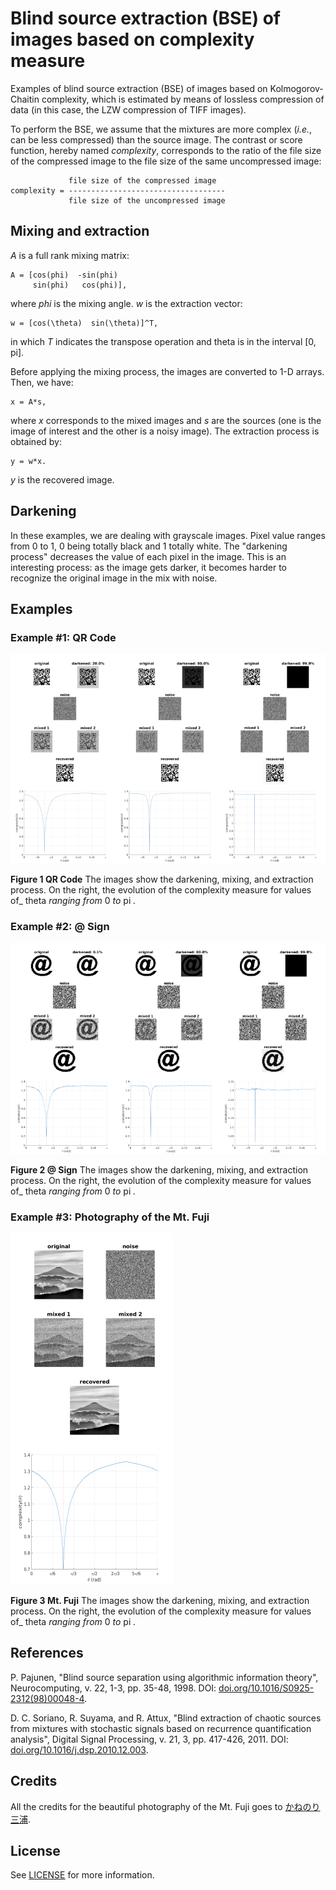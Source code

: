 # Blind source extraction (BSE) of images based on complexity measure

Examples of blind source extraction (BSE) of images based on Kolmogorov-Chaitin complexity, which is estimated by means of lossless compression of data (in this case, the LZW compression of TIFF images).

To perform the BSE, we assume that the mixtures are more complex (_i.e._, can be less compressed) than the source image. The contrast or score function, hereby named _complexity_, corresponds to the ratio of the file size of the compressed image to the file size of the same uncompressed image:

                 file size of the compressed image
    complexity = -----------------------------------
                 file size of the uncompressed image

## Mixing and extraction

_A_ is a full rank mixing matrix:

    A = [cos(phi)  -sin(phi)
         sin(phi)   cos(phi)],

where _phi_ is the mixing angle. _w_ is the extraction vector:

    w = [cos(\theta)  sin(\theta)]^T,

in which _T_ indicates the transpose operation and theta is in the interval [0, pi].

Before applying the mixing process, the images are converted to 1-D arrays. Then, we have:

    x = A*s,

where _x_ corresponds to the mixed images and _s_ are the sources (one is the image of interest and the other is a noisy image). The extraction process is obtained by:

    y = w*x.

_y_ is the recovered image.

## Darkening

In these examples, we are dealing with grayscale images. Pixel value ranges from 0 to 1, 0 being totally black and 1 totally white. The "darkening process" decreases the value of each pixel in the image. This is an interesting process: as the image gets darker, it becomes harder to recognize the original image in the mix with noise.

## Examples

### Example #1: QR Code

![BSE of the QR code.](imgs/results/qr-code-results.png)

**Figure 1 QR Code** The images show the darkening, mixing, and extraction process. On the right, the evolution of the complexity measure for values of_ theta _ranging from_ 0 _to_ pi _._

### Example #2: @ Sign

![BSE of the @ Sign.](imgs/results/at-sign-results.png)

**Figure 2 @ Sign** The images show the darkening, mixing, and extraction process. On the right, the evolution of the complexity measure for values of_ theta _ranging from_ 0 _to_ pi _._

### Example #3: Photography of the Mt. Fuji

![BSE of the photography of the Mt. Fuji.](imgs/results/mt-fuji-results.png)

**Figure 3 Mt. Fuji** The images show the darkening, mixing, and extraction process. On the right, the evolution of the complexity measure for values of_ theta _ranging from_ 0 _to_ pi _._

## References

P. Pajunen, "Blind source separation using algorithmic information theory", Neurocomputing, v. 22, 1-3, pp. 35-48, 1998. DOI: [doi.org/10.1016/S0925-2312(98)00048-4](https://doi.org/10.1016/S0925-2312(98)00048-4).

D. C. Soriano, R. Suyama, and R. Attux, "Blind extraction of chaotic sources from mixtures with stochastic signals based on recurrence quantification analysis", Digital Signal Processing, v. 21, 3, pp. 417-426, 2011. DOI: [doi.org/10.1016/j.dsp.2010.12.003](https://doi.org/10.1016/j.dsp.2010.12.003).

## Credits

All the credits for the beautiful photography of the Mt. Fuji goes to [かねのり 三浦](https://pixabay.com/pt/users/Kanenori-4749850/?utm_source=link-attribution&amp;utm_medium=referral&amp;utm_campaign=image&amp;utm_content=2232246).

## License

See [LICENSE](LICENSE) for more information.
